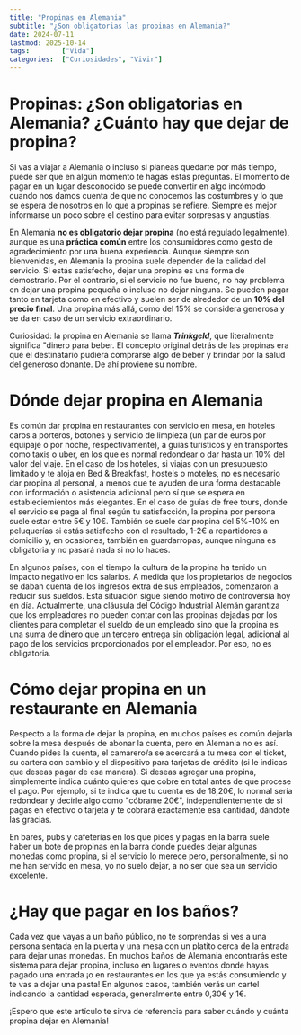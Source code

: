 ```yaml
---
title: "Propinas en Alemania"
subtitle: "¿Son obligatorias las propinas en Alemania?"
date: 2024-07-11
lastmod: 2025-10-14
tags:        ["Vida"]
categories:  ["Curiosidades", "Vivir"]
---
```


# Propinas: ¿Son obligatorias en Alemania? ¿Cuánto hay que dejar de propina?
Si vas a viajar a Alemania o incluso si planeas quedarte por más tiempo, puede ser que en algún momento te hagas estas preguntas. El momento de pagar en un lugar desconocido se puede convertir en algo incómodo cuando nos damos cuenta de que no conocemos las costumbres y lo que se espera de nosotros en lo que a propinas se refiere. Siempre es mejor informarse un poco sobre el destino para evitar sorpresas y angustias.

En Alemania **no es obligatorio dejar propina** (no está regulado legalmente), aunque es una **práctica común** entre los consumidores como gesto de agradecimiento por una buena experiencia. Aunque siempre son bienvenidas, en Alemania la propina suele depender de la calidad del servicio. Si estás satisfecho, dejar una propina es una forma de demostrarlo. Por el contrario, si el servicio no fue bueno, no hay problema en dejar una propina pequeña o incluso no dejar ninguna. Se pueden pagar tanto en tarjeta como en efectivo y suelen ser de alrededor de un **10% del precio final**. Una propina más allá, como del 15% se considera generosa y se da en caso de un servicio extraordinario. 

Curiosidad: la propina en Alemania se llama ***Trinkgeld***, que literalmente significa "dinero para beber. El concepto original detrás de las propinas era que el destinatario pudiera comprarse algo de beber y brindar por la salud del generoso donante. De ahí proviene su nombre.

# Dónde dejar propina en Alemania
Es común dar propina en restaurantes con servicio en mesa, en hoteles caros a porteros, botones y servicio de limpieza (un par de euros por equipaje o por noche, respectivamente), a guías turísticos y en transportes como taxis o uber, en los que es normal redondear o dar hasta un 10% del valor del viaje. En el caso de los hoteles, si viajas con un presupuesto limitado y te aloja en Bed & Breakfast, hostels o moteles, no es necesario dar propina al personal, a menos que te ayuden de una forma destacable con información o asistencia adicional pero sí que se espera en estableciemientos más elegantes. 
En el caso de guías de free tours, donde el servicio se paga al final según tu satisfacción, la propina por persona suele estar entre 5€ y 10€. También se suele dar propina del 5%-10% en peluquerías si estás satisfecho con el resultado, 1-2€ a repartidores a domicilio y, en ocasiones, también en guardarropas, aunque ninguna es obligatoria y no pasará nada si no lo haces.

En algunos países, con el tiempo la cultura de la propina ha tenido un impacto negativo en los salarios. A medida que los propietarios de negocios se daban cuenta de los ingresos extra de sus empleados, comenzaron a reducir sus sueldos. Esta situación sigue siendo motivo de controversia hoy en día. Actualmente, una cláusula del Código Industrial Alemán garantiza que los empleadores no pueden contar con las propinas dejadas por los clientes para completar el sueldo de un empleado sino que la propina es una suma de dinero que un tercero entrega sin obligación legal, adicional al pago de los servicios proporcionados por el empleador. Por eso, no es obligatoria.

# Cómo dejar propina en un restaurante en Alemania
Respecto a la forma de dejar la propina, en muchos países es común dejarla sobre la mesa después de abonar la cuenta, pero en Alemania no es así. Cuando pides la cuenta, el camarero/a se acercará a tu mesa con el ticket, su cartera con cambio y  el dispositivo para tarjetas de crédito (si le indicas que deseas pagar de esa manera). Si deseas agregar una propina, simplemente indica cuánto quieres que cobre en total antes de que procese el pago. Por ejemplo, si te indica que tu cuenta es de 18,20€, lo normal sería redondear y decirle algo como "cóbrame 20€", independientemente de si pagas en efectivo o tarjeta y te cobrará exactamente esa cantidad, dándote las gracias.

En bares, pubs y cafeterías en los que pides y pagas en la barra suele haber un bote de propinas en la barra donde puedes dejar algunas monedas como propina, si el servicio lo merece pero, personalmente, si no me han servido en mesa, yo no suelo dejar, a no ser que sea un servicio excelente.

# ¿Hay que pagar en los baños?
Cada vez que vayas a un baño público, no te sorprendas si ves a una persona sentada en la puerta y una mesa con un platito cerca de la entrada para dejar unas monedas. En muchos baños de Alemania encontrarás este sistema para dejar propina, incluso en lugares o eventos donde hayas pagado una entrada ¡o en restaurantes en los que ya estás consumiendo y te vas a dejar una pasta! En algunos casos, también verás un cartel indicando la cantidad esperada, generalmente entre 0,30€ y 1€.

¡Espero que este artículo te sirva de referencia para saber cuándo y cuánta propina dejar en Alemania!